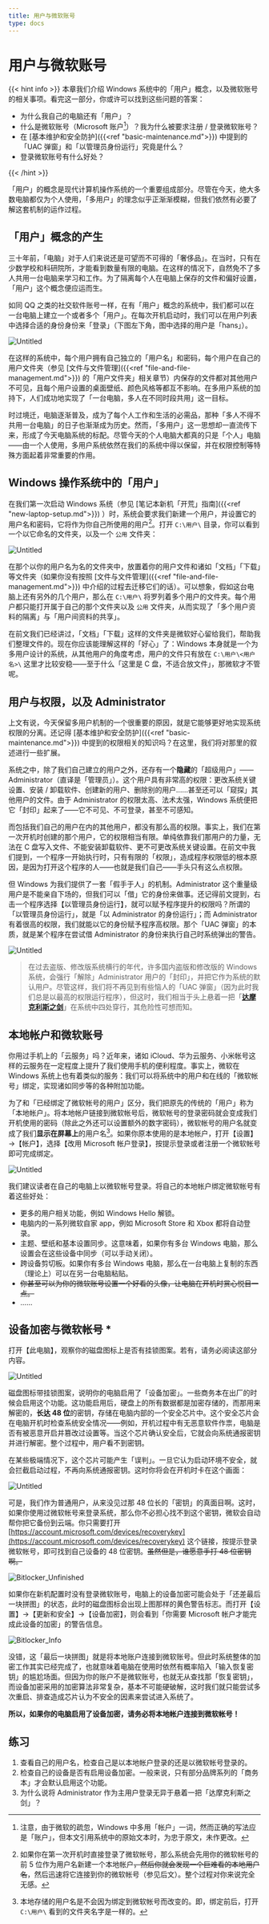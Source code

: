 ```yaml
---
title: 用户与微软账号
type: docs
---
```


# 用户与微软账号

{{< hint info >}}
本章我们介绍 Windows 系统中的「用户」概念，以及微软账号的相关事项。看完这一部分，你或许可以找到这些问题的答案：

- 为什么我自己的电脑还有「用户」？
- 什么是微软账号（Microsoft 账户[^1]）？我为什么被要求注册 / 登录微软账号？
- 在 [基本维护和安全防护]({{<ref "basic-maintenance.md">}}) 中提到的「UAC 弹窗」和「以管理员身份运行」究竟是什么？
- 登录微软账号有什么好处？

{{< /hint >}}

「用户」的概念是现代计算机操作系统的一个重要组成部分。尽管在今天，绝大多数电脑都仅为个人使用，「多用户」的理念似乎正渐渐模糊，但我们依然有必要了解这套机制的运作过程。

## 「用户」概念的产生

三十年前，「电脑」对于人们来说还是可望而不可得的「奢侈品」。在当时，只有在少数学校和科研院所，才能看到数量有限的电脑。在这样的情况下，自然免不了多人共用一台电脑来学习和工作。为了隔离每个人在电脑上保存的文件和偏好设置，「用户」这个概念便应运而生。

如同 QQ 之类的社交软件账号一样，在有「用户」概念的系统中，我们都可以在一台电脑上建立一个或者多个「用户」。在每次开机启动时，我们可以在用户列表中选择合适的身份身份来「登录」（下图左下角，图中选择的用户是「hans」）。

![Untitled](user-and-ms-account/Untitled.png)

在这样的系统中，每个用户拥有自己独立的「用户名」和密码，每个用户在自己的用户文件夹（参见 [文件与文件管理]({{<ref "file-and-file-management.md">}}) 的「用户文件夹」相关章节）内保存的文件都对其他用户不可见，且每个用户设置的桌面壁纸、颜色风格等都互不影响。在多用户系统的加持下，人们成功地实现了「一台电脑，多人在不同时段共用」这一目标。

时过境迁，电脑逐渐普及，成为了每个人工作和生活的必需品，那种「多人不得不共用一台电脑」的日子也渐渐成为历史。然而，「多用户」这一思想却一直流传下来，形成了今天电脑系统的标配。尽管今天的个人电脑大都真的只是「个人」电脑——由一个人使用，多用户系统依然在我们的系统中得以保留，并在权限控制等特殊方面起着非常重要的作用。

## Windows 操作系统中的「用户」

在我们第一次启动 Windows 系统（参见 [笔记本新机「开荒」指南]({{<ref "new-laptop-setup.md">}}) ）时，系统会要求我们新建一个用户，并设置它的用户名和密码，它将作为你自己所使用的用户[^2]。打开 `C:\用户\` 目录，你可以看到一个以它命名的文件夹，以及一个 `公用` 文件夹：

![Untitled](user-and-ms-account/Untitled%201.png)

在那个以你的用户名为名的文件夹中，放置着你的用户文件和诸如「文档」「下载」等文件夹（如果你没有按照 [文件与文件管理]({{<ref "file-and-file-management.md">}}) 中介绍的过程去迁移它们的话）。可以想象，假如这台电脑上还有另外的几个用户，那么在 `C:\用户\` 将罗列着多个用户的文件夹。每个用户都只能打开属于自己的那个文件夹以及 `公用` 文件夹，从而实现了「多个用户资料的隔离」与「用户间资料的共享」。

在前文我们已经讲过，「文档」「下载」这样的文件夹是微软好心留给我们，帮助我们整理文件的。现在你应该能理解这样的「好心」了：Windows 本身就是一个为多用户设计的系统，从其他用户的角度考虑，用户的文件只有放在 `C:\用户\<用户名>\` 这里才比较安稳——至于什么「这里是 C 盘，不适合放文件」，那微软才不管呢。

## 用户与权限，以及 Administrator

上文有说，今天保留多用户机制的一个很重要的原因，就是它能够更好地实现系统权限的分离。还记得 [基本维护和安全防护]({{<ref "basic-maintenance.md">}}) 中提到的权限相关的知识吗？在这里，我们将对那里的叙述进行一些扩展。

系统之中，除了我们自己建立的用户之外，还存有一个**隐藏**的「超级用户」——Administrator（直译是「管理员」）。这个用户具有非常高的权限：更改系统关键设置、安装 / 卸载软件、创建新的用户、删除别的用户……甚至还可以「窥探」其他用户的文件。由于 Administrator 的权限太高、法术太强，Windows 系统便把它「封印」起来了——它不可见、不可登录，甚至不可感知。

而包括我们自己的用户在内的其他用户，都没有那么高的权限。事实上，我们在第一次开机时创建的那个用户，它的权限相当有限。单纯依靠我们那用户的力量，无法在 C 盘写入文件、不能安装卸载软件、更不可更改系统关键设置。在前文中我们提到，一个程序一开始执行时，只有有限的「权限」，造成程序权限低的根本原因，是因为打开这个程序的人——也就是我们自己——手头只有这么点权限。

但 Windows 为我们提供了一套「假手于人」的机制。Administrator 这个重量级用户是不能亲自下场的，但我们可以「借」它的身份来做事。还记得前文提到，右击一个程序选择【以管理员身份运行】，就可以赋予程序提升的权限吗？所谓的「以管理员身份运行」，就是「以 Administrator 的身份运行」；而 Administrator 有着很高的权限，我们就能以它的身份赋予程序高权限。那个「UAC 弹窗」的本质，就是某个程序在尝试借 Administrator 的身份来执行自己时系统弹出的警告。

![Untitled](user-and-ms-account/Untitled%202.png)

> 在过去盗版、修改版系统横行的年代，许多国内盗版和修改版的 Windows 系统，会强行「解除」Administrator 用户的「封印」，并把它作为系统的默认用户。尽管这样，我们将不再见到有些恼人的「UAC 弹窗」（因为此时我们总是以最高的权限运行程序），但这时，我们相当于头上悬着一把「**[达摩克利斯之剑](https://baike.baidu.com/item/%E8%BE%BE%E6%91%A9%E5%85%8B%E5%88%A9%E6%96%AF%E4%B9%8B%E5%89%91/231450)**」在系统中四处穿行，其危险性可想而知。
> 

## 本地帐户和微软账号

你用过手机上的「云服务」吗？近年来，诸如 iCloud、华为云服务、小米帐号这样的云服务在一定程度上提升了我们使用手机的便利程度。事实上，微软在 Windows 系统上也有着类似的服务：我们可以将系统中的用户和在线的「微软帐号」绑定，实现诸如同步等的各种附加功能。

为了和「已经绑定了微软帐号的用户」区分，我们把原先的传统的「用户」称为「本地帐户」。将本地帐户链接到微软帐号后，微软帐号的登录密码就会变成我们开机使用的密码（除此之外还可以设置额外的数字密码），微软帐号的用户名就变成了我们**显示在屏幕上**的用户名[^3]。如果你原本使用的是本地帐户，打开【设置】→【帐户】，选择【改用 Microsoft 帐户登录】，按提示登录或者注册一个微软帐号即可完成绑定。

![Untitled](user-and-ms-account/Untitled%203.png)

我们建议读者在自己的电脑上以微软帐号登录。将自己的本地帐户绑定微软帐号有着这些好处：

- 更多的用户相关功能，例如 Windows Hello 解锁。
- 电脑内的一系列微软自家 app，例如 Microsoft Store 和 Xbox 都将自动登录。
- 主题、壁纸和基本设置同步。这意味着，如果你有多台 Windows 电脑，那么设置会在这些设备中同步（可以手动关闭）。
- 跨设备剪切板。如果你有多台 Windows 电脑，那么在一台电脑上复制的东西（理论上）可以在另一台电脑粘贴。
- ~~你甚至可以为你的微软账号设置一个好看的头像，让电脑在开机时赏心悦目一点。~~
- ……

## 设备加密与微软帐号 *

打开【此电脑】，观察你的磁盘图标上是否有挂锁图案。若有，请务必阅读这部分内容。

![Untitled](user-and-ms-account/Untitled%204.png)

磁盘图标带挂锁图案，说明你的电脑启用了「设备加密」。一些商务本在出厂的时候会启用这个功能。这功能启用后，硬盘上的所有数据都是加密存储的，而那用来解密的，**长达 48 位**的密钥，存储在电脑内部的一个安全芯片中。这个安全芯片会在电脑开机时检查系统安全情况——例如，开机过程中有无恶意软件作祟，电脑是否有被恶意开启并篡改过设置等。当这个芯片确认安全后，它就会向系统通报密钥并进行解密。整个过程中，用户看不到密钥。

在某些极端情况下，这个芯片可能产生「误判」。一旦它认为启动环境不安全，就会拦截启动过程，不再向系统通报密钥。这时你将会在开机时卡在这个画面：

![Untitled](user-and-ms-account/Untitled%205.png)

可是，我们作为普通用户，从来没见过那 48 位长的「密钥」的真面目啊。这时，如果你使用过微软帐号来登录系统，那么你不必担心找不到这个密钥，微软会自动帮你把它备份到云端。你只需要打开 [https://account.microsoft.com/devices/recoverykey](https://account.microsoft.com/devices/recoverykey) 这个链接，按提示登录微软帐号，即可找到自己设备的 48 位密钥。~~虽然但是，谁愿意手打 48 位密钥啊。~~

![Bitlocker_Unfinished](user-and-ms-account/Bitlocker_Unfinished.png)

如果你在新机配置时没有登录微软账号，电脑上的设备加密可能会处于「还差最后一块拼图」的状态，此时的磁盘图标会出现上图那样的黄色警告标志。而打开【设置】→【更新和安全】→【设备加密】，则会看到「你需要 Microsoft 帐户才能完成此设备的加密」的警告信息。

![Bitlocker_Info](user-and-ms-account/Bitlocker_Info.png)

没错，这「最后一块拼图」就是将本地账户连接到微软账号。但此时系统整体的加密工作其实已经完成了，也就意味着电脑在使用时依然有概率陷入「输入恢复密钥」的尴尬场面。但因为你的账户不是微软账号，也就无从查找那「恢复密钥」，而设备加密采用的加密算法非常复杂，基本不可能硬破解，这时我们就只能尝试多次重启、排查造成芯片认为不安全的因素来尝试进入系统了。

**所以，如果你的电脑启用了设备加密，请务必将本地帐户连接到微软帐号！**

## 练习

1. 查看自己的用户名，检查自己是以本地帐户登录的还是以微软帐号登录的。
2. 检查自己的设备是否有启用设备加密。一般来说，只有部分品牌系列的「商务本」才会默认启用这个功能。
3. 为什么说将 Administrator 作为主用户登录无异于悬着一把「达摩克利斯之剑」？


[^1]: 注意，由于微软的疏忽，Windows 中多用「帐户」一词，然而正确的写法应是「账户」，但本文引用系统中的原始文本时，为忠于原文，未作更改。
[^2]: 如果你在第一次开机时直接登录了微软帐号，那么系统会先用你的微软帐号的前 5 位作为用户名新建一个本地帐户~~，然后你就会发现一个巨难看的本地用户名~~，然后迅速将它连接到你的微软帐号（参见后文）。整个过程对你来说完全无感。
[^3]: 本地存储的用户名是不会因为绑定到微软帐号而改变的。即，绑定前后，打开 `C:\用户\` 看到的文件夹名字是一样的。